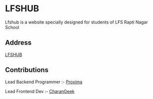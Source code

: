# LFSHUB

Lfshub is a website specially designed for students of LFS Rapti Nagar School

## Address

[LFSHUB](https://lfshub.tk/)


## Contributions 
Lead Backend Programmer :- [Proxima](https://github.com/DYNAMIG)

Lead Frontend Dev :- [CharanGeek](https://github.com/CharanGeek)
